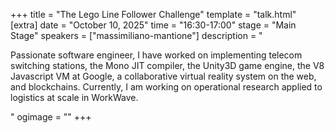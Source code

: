 +++
title = "The Lego Line Follower Challenge"
template = "talk.html"
[extra]
  date = "October 10, 2025"
  time = "16:30-17:00"
  stage = "Main Stage"
  speakers = ["massimiliano-mantione"]
  description = "<p>Passionate software engineer, I have worked on implementing telecom switching stations, the Mono JIT compiler, the Unity3D game engine, the V8 Javascript VM at Google, a collaborative virtual reality system on the web, and blockchains. Currently, I am working on operational research applied to logistics at scale in WorkWave.</p>"
  ogimage = ""
+++
